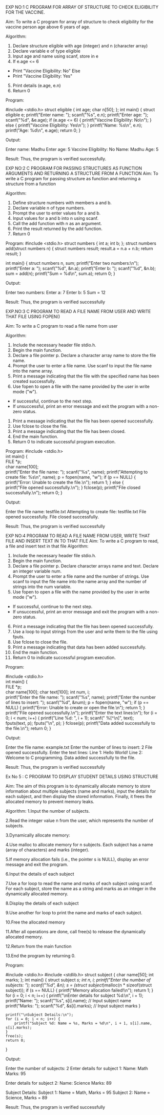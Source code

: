 EXP NO:1 C PROGRAM FOR ARRAY OF STRUCTURE TO CHECK ELIGIBILITY FOR THE VACCINE.

Aim:
To write a C program for array of structure to check eligibility for the vaccine person age above 6 years of age.

Algorithm:
1.	Declare structure eligible with age (integer) and n (character array)
2.	Declare variable e of type eligible
3.	Input age and name using scanf, store in e
4.	If e.age <= 6
-	Print "Vaccine Eligibility: No"
Else
-	Print "Vaccine Eligibility: Yes"
5.	Print details (e.age, e.n)
6.	Return 0
 
Program:

#include <stdio.h>
struct eligible {
    int age;
    char n[50];
};
int main() {
    struct eligible e;
    printf("Enter name: ");
    scanf("%s", e.n); 
    printf("Enter age: ");
    scanf("%d", &e.age);
    if (e.age <= 6) {
        printf("Vaccine Eligibility: No\n");
    } else {
        printf("Vaccine Eligibility: Yes\n");
    }
    printf("Name: %s\n", e.n);
    printf("Age: %d\n", e.age);
    return 0;
}


Output:

Enter name: Madhu
Enter age: 5
Vaccine Eligibility: No
Name: Madhu
Age: 5



Result:
Thus, the program is verified successfully. 



EXP NO:2 C PROGRAM FOR PASSING STRUCTURES AS FUNCTION ARGUMENTS AND RETURNING A STRUCTURE FROM A FUNCTION
Aim:
To write a C program for passing structure as function and returning a structure from a function

Algorithm:
1.	Define structure numbers with members a and b.
2.	Declare variable n of type numbers.
3.	Prompt the user to enter values for a and b.
4.	Input values for a and b into n using scanf.
5.	Call the add function with n as an argument.
6.	Print the result returned by the add function.
7.	Return 0
 
Program:
#include <stdio.h>
struct numbers {
    int a;
    int b;
};
struct numbers add(struct numbers n) {
    struct numbers result;
    result.a = n.a + n.b; 
    return result;
}

int main() {
    struct numbers n, sum;
    printf("Enter two numbers:\n");
    printf("Enter a: ");
    scanf("%d", &n.a);
    printf("Enter b: ");
    scanf("%d", &n.b);
    sum = add(n);
    printf("Sum = %d\n", sum.a);
    return 0;
}





Output:


Enter two numbers:
Enter a: 7
Enter b: 5
Sum = 12





Result:
Thus, the program is verified successfully


 
EXP.NO:3 C PROGRAM TO READ A FILE NAME FROM USER AND WRITE THAT FILE USING FOPEN()

Aim:
To write a C program to read a file name from user

Algorithm:
1.	Include the necessary header file stdio.h.
2.	Begin the main function.
3.	Declare a file pointer p.
Declare a character array name to store the file name.
4.	Prompt the user to enter a file name.
Use scanf to input the file name into the name array.
5.	Print a message indicating that the file with the specified name has been created successfully.
6.	Use fopen to open a file with the name provided by the user in write mode ("w").
-	If successful, continue to the next step.
-	If unsuccessful, print an error message and exit the program with a non-zero status.
1.	Print a message indicating that the file has been opened successfully.
2.	Use fclose to close the file.
3.	Print a message indicating that the file has been closed.
4.	End the main function.
5.	Return 0 to indicate successful program execution.
 
Program:
#include <stdio.h>  
int main() {       
    FILE *p;        
    char name[100];  
    printf("Enter the file name: ");
    scanf("%s", name);
    printf("Attempting to create file: %s\n", name);
    p = fopen(name, "w");
    if (p == NULL) {
        printf("Error: Unable to create the file.\n");
        return 1; 
    } else {      
        printf("File opened successfully.\n");
    }
    fclose(p);
    printf("File closed successfully.\n");
    return 0;
}






Output:



Enter the file name: testfile.txt
Attempting to create file: testfile.txt
File opened successfully.
File closed successfully.











Result:
Thus, the program is verified successfully
 


EXP NO:4   PROGRAM TO READ A FILE NAME FROM USER, WRITE THAT FILE AND INSERT TEXT IN TO THAT FILE
Aim:
To write a C program to read, a file and insert text in that file
Algorithm:
1.	Include the necessary header file stdio.h.
2.	Begin the main function.
3.	Declare a file pointer p.
Declare character arrays name and text. Declare an integer variable num.
4.	Prompt the user to enter a file name and the number of strings.
Use scanf to input the file name into the name array and the number of strings into the num variable.
5.	Use fopen to open a file with the name provided by the user in write mode ("w").
-	If successful, continue to the next step.
-	If unsuccessful, print an error message and exit the program with a non-zero status.
6.	Print a message indicating that the file has been opened successfully.
1.	Use a loop to input strings from the user and write them to the file using fputs.
2.	Use fclose to close the file.
3.	Print a message indicating that data has been added successfully.
4.	End the main function.
5.	Return 0 to indicate successful program execution.
 
Program:

#include <stdio.h>  
int main() {     
    FILE *p;        
    char name[100]; 
    char text[100];
    int num, i;     
    printf("Enter the file name: ");
    scanf("%s", name);
    printf("Enter the number of lines to insert: ");
    scanf("%d", &num);
    p = fopen(name, "w");
    if (p == NULL) {
        printf("Error: Unable to create or open the file.\n");
        return 1; 
    }
    printf("File opened successfully.\n");
    printf("Enter the text lines:\n");
    for (i = 0; i < num; i++) {
        printf("Line %d: ", i + 1);
        scanf(" %[^\n]", text);  
        fputs(text, p);
        fputs("\n", p);
    }
    fclose(p);
    printf("Data added successfully to the file.\n");
    return 0;
}





Output:

Enter the file name: example.txt
Enter the number of lines to insert: 2
File opened successfully.
Enter the text lines:
Line 1: Hello World!
Line 2: Welcome to C programming.
Data added successfully to the file.







Result:
Thus, the program is verified successfully



Ex No 5 : C PROGRAM TO DISPLAY STUDENT DETAILS USING STRUCTURE

Aim:
The aim of this program is to dynamically allocate memory to store information about multiple subjects (name and marks), input the details for each subject, and then display the stored information. Finally, it frees the allocated memory to prevent memory leaks.

Algorithm:
1.Input the number of subjects.

2.Read the integer value n from the user, which represents the number of subjects.

3.Dynamically allocate memory:

4.Use malloc to allocate memory for n subjects. Each subject has a name (array of characters) and marks (integer).

5.If memory allocation fails (i.e., the pointer s is NULL), display an error message and exit the program.

6.Input the details of each subject

7.Use a for loop to read the name and marks of each subject using scanf. For each subject, store the name as a string and marks as an integer in the dynamically allocated memory.

8.Display the details of each subject

9.Use another for loop to print the name and marks of each subject.

10.Free the allocated memory

11.After all operations are done, call free(s) to release the dynamically allocated memory.

12.Return from the main function

13.End the program by returning 0.

Program:

#include <stdio.h>
#include <stdlib.h> 
struct subject {
    char name[50];
    int marks;
};
int main() {
    struct subject *s; 
    int n, i;
    printf("Enter the number of subjects: ");
    scanf("%d", &n);
    s = (struct subject*)malloc(n * sizeof(struct subject));
    if (s == NULL) {
        printf("Memory allocation failed!\n");
        return 1;
    }
    for (i = 0; i < n; i++) {
        printf("\nEnter details for subject %d:\n", i + 1);
        printf("Name: ");
        scanf("%s", s[i].name); // Input subject name
        printf("Marks: ");
        scanf("%d", &s[i].marks); // Input subject marks
    }

    printf("\nSubject Details:\n");
    for (i = 0; i < n; i++) {
        printf("Subject %d: Name = %s, Marks = %d\n", i + 1, s[i].name, s[i].marks);
    }
    free(s);
    return 0;
}





Output:


Enter the number of subjects: 2
Enter details for subject 1:
Name: Math
Marks: 95

Enter details for subject 2:
Name: Science
Marks: 89

Subject Details:
Subject 1: Name = Math, Marks = 95
Subject 2: Name = Science, Marks = 89






Result:
Thus, the program is verified successfully
